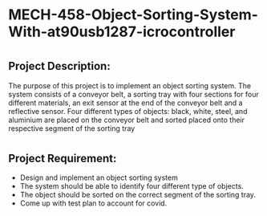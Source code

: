 # MECH-458-Object-Sorting-System-With-at90usb1287-icrocontroller 

# <h2> Project Description: 
 The purpose of this project is to implement an object sorting system. The
system consists of a conveyor belt, a sorting tray with four sections for four different
materials, an exit sensor at the end of the conveyor belt and a reflective sensor.
Four different types of objects: black, white, steel, and aluminium are placed
on the conveyor belt and sorted placed onto their respective segment of the sorting
tray
  
# <h2> Project Requirement:
* Design and implement an object sorting system
* The system should be able to identify four different type of objects.
* The object should be sorted on the correct segment of the sorting tray. 
* Come up with test plan to account for covid. 
